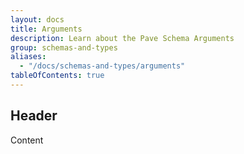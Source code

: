 ```yaml
---
layout: docs
title: Arguments
description: Learn about the Pave Schema Arguments
group: schemas-and-types
aliases:
  - "/docs/schemas-and-types/arguments"
tableOfContents: true
---
```


## Header

Content